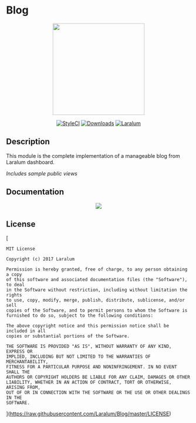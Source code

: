 # Blog

<p align="center"><a href="https://laralum.com"><img height="250" src="https://avatars1.githubusercontent.com/u/22253051"></a></p>

<p align="center">
<a href="https://styleci.io/repos/83248616"><img src="https://styleci.io/repos/83248616/shield?style=flat?branch=master" alt="StyleCI"></a>
<a href="https://github.com/laralum/blog"><img src="https://img.shields.io/packagecontrol/dt/GitGutter.svg" alt="Downloads"></a>
<a href="https://github.com/laralum"><img src="https://img.shields.io/badge/Built%20For-Laralum-orange.svg" alt="Laralum"></a>
</p>

## Description

This module is the complete implementation of a manageable blog from Laralum dashboard.

*Includes sample public views*

## Documentation

<p align="center">
<a href="https://laralum.com/docs/blog"><img src="http://i.imgur.com/47WnADd.png"></a>
</p>

## License

[
```
MIT License

Copyright (c) 2017 Laralum

Permission is hereby granted, free of charge, to any person obtaining a copy
of this software and associated documentation files (the "Software"), to deal
in the Software without restriction, including without limitation the rights
to use, copy, modify, merge, publish, distribute, sublicense, and/or sell
copies of the Software, and to permit persons to whom the Software is
furnished to do so, subject to the following conditions:

The above copyright notice and this permission notice shall be included in all
copies or substantial portions of the Software.

THE SOFTWARE IS PROVIDED "AS IS", WITHOUT WARRANTY OF ANY KIND, EXPRESS OR
IMPLIED, INCLUDING BUT NOT LIMITED TO THE WARRANTIES OF MERCHANTABILITY,
FITNESS FOR A PARTICULAR PURPOSE AND NONINFRINGEMENT. IN NO EVENT SHALL THE
AUTHORS OR COPYRIGHT HOLDERS BE LIABLE FOR ANY CLAIM, DAMAGES OR OTHER
LIABILITY, WHETHER IN AN ACTION OF CONTRACT, TORT OR OTHERWISE, ARISING FROM,
OUT OF OR IN CONNECTION WITH THE SOFTWARE OR THE USE OR OTHER DEALINGS IN THE
SOFTWARE.
```
](https://raw.githubusercontent.com/Laralum/Blog/master/LICENSE)
